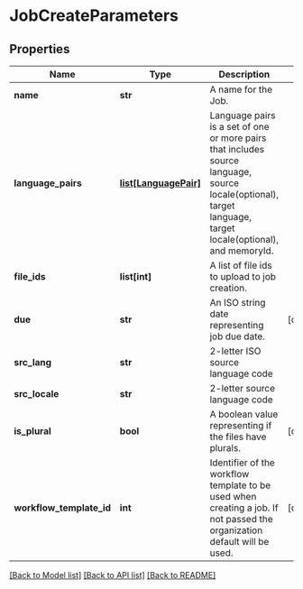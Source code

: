 # JobCreateParameters

## Properties
Name | Type | Description | Notes
------------ | ------------- | ------------- | -------------
**name** | **str** | A name for the Job. | 
**language_pairs** | [**list[LanguagePair]**](LanguagePair.md) | Language pairs is a set of one or more pairs that includes source language, source locale(optional), target language, target locale(optional), and memoryId. | 
**file_ids** | **list[int]** | A list of file ids to upload to job creation. | 
**due** | **str** | An ISO string date representing job due date. | [optional] 
**src_lang** | **str** | 2-letter ISO source language code | 
**src_locale** | **str** | 2-letter source language code | 
**is_plural** | **bool** | A boolean value representing if the files have plurals. | [optional] 
**workflow_template_id** | **int** | Identifier of the workflow template to be used when creating a job. If not passed the organization default will be used. | [optional] 

[[Back to Model list]](../README.md#documentation-for-models) [[Back to API list]](../README.md#documentation-for-api-endpoints) [[Back to README]](../README.md)


